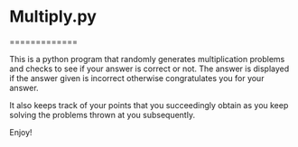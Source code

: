 # Multiply.py
=============

This is a python program that randomly generates multiplication problems and checks to see if your answer is correct or not. The answer is displayed if the answer given is incorrect otherwise congratulates you for your answer. 

It also keeps track of your points that you succeedingly obtain as you keep solving the problems thrown at you subsequently.

Enjoy! 
